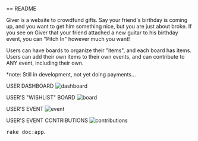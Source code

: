 == README

Giver is a website to crowdfund gifts. Say your friend's birthday is coming up, and you want to get him something nice, but you are just about broke. If you see on Giver that your friend attached a new guitar to his birthday event, you can "Pitch In" however much you want!

Users can have boards to organize their "items", and each board has items. Users can add their own items to their own events, and can contribute to ANY event, including their own. 

*note: Still in development, not yet doing payments...

USER DASHBOARD
![dashboard](https://github.com/tobyredd/giver/raw/master/dashboard.png)

USER'S "WISHLIST" BOARD
![board](https://github.com/tobyredd/giver/raw/master/board.png)

USER'S EVENT
![event](https://github.com/tobyredd/giver/raw/master/event.png)

USER'S EVENT CONTRIBUTIONS
![contributions](https://github.com/tobyredd/giver/raw/master/contributions.png)




<tt>rake doc:app</tt>.
